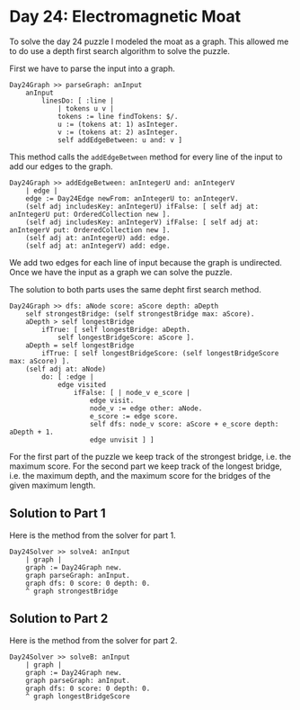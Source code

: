 # Day 24: Electromagnetic Moat

To solve the day 24 puzzle I modeled the moat as a graph.  This allowed me to do use a depth first search algorithm to solve the puzzle.

First we have to parse the input into a graph.

```smalltalk
Day24Graph >> parseGraph: anInput
	anInput
		linesDo: [ :line | 
			| tokens u v |
			tokens := line findTokens: $/.
			u := (tokens at: 1) asInteger.
			v := (tokens at: 2) asInteger.
			self addEdgeBetween: u and: v ]
```

This method calls the `addEdgeBetween` method for every line of the input to add our edges to the graph.

```smalltalk
Day24Graph >> addEdgeBetween: anIntegerU and: anIntegerV
	| edge |
	edge := Day24Edge newFrom: anIntegerU to: anIntegerV.
	(self adj includesKey: anIntegerU) ifFalse: [ self adj at: anIntegerU put: OrderedCollection new ].
	(self adj includesKey: anIntegerV) ifFalse: [ self adj at: anIntegerV put: OrderedCollection new ].
	(self adj at: anIntegerU) add: edge.
	(self adj at: anIntegerV) add: edge.
```

We add two edges for each line of input because the graph is undirected.  Once we have the input as a graph we can solve the puzzle.

The solution to both parts uses the same depht first search method.

```smalltalk 
Day24Graph >> dfs: aNode score: aScore depth: aDepth
	self strongestBridge: (self strongestBridge max: aScore).
	aDepth > self longestBridge
		ifTrue: [ self longestBridge: aDepth.
			self longestBridgeScore: aScore ].
	aDepth = self longestBridge
		ifTrue: [ self longestBridgeScore: (self longestBridgeScore max: aScore) ].
	(self adj at: aNode)
		do: [ :edge | 
			edge visited
				ifFalse: [ | node_v e_score |
					edge visit.
					node_v := edge other: aNode.
					e_score := edge score.
					self dfs: node_v score: aScore + e_score depth: aDepth + 1.
					edge unvisit ] ]
```

For the first part of the puzzle we keep track of the strongest bridge, i.e. the maximum score.  For the second part we keep track of the longest bridge, i.e. the maximum depth, and the maximum score for the bridges of the given maximum length.

## Solution to Part 1

Here is the method from the solver for part 1.

```smalltalk
Day24Solver >> solveA: anInput
	| graph |
	graph := Day24Graph new.
	graph parseGraph: anInput.
	graph dfs: 0 score: 0 depth: 0.
	^ graph strongestBridge
```

## Solution to Part 2

Here is the method from the solver for part 2.

```smalltalk
Day24Solver >> solveB: anInput
	| graph |
	graph := Day24Graph new.
	graph parseGraph: anInput.
	graph dfs: 0 score: 0 depth: 0.
	^ graph longestBridgeScore
```